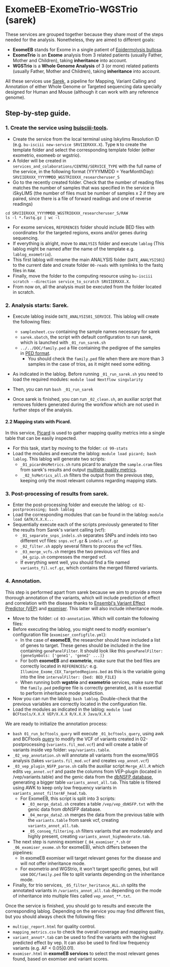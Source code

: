 # ExomeEB-ExomeTrio-WGSTrio (sarek)

These services are grouped together because they share most of the steps needed for the analysis. Nonetheless, they are aimed to different goals:
- **ExomeEB** stands for Exome in a single patient of [Epidermolysis bullosa](https://www.mayoclinic.org/diseases-conditions/epidermolysis-bullosa/symptoms-causes/syc-20361062).
- **ExomeTrio** is an **Exome** analysis from 3 related patients (usually Father, Mother and Children), taking **inheritance** into account.
- **WGSTrio** is a **Whole Genome Analysis** of 3 (or more) related patients (usually Father, Mother and Children), taking **inheritance** into account.

All these services use [Sarek](https://nf-co.re/sarek/3.4.0), a pipeline for Mapping, Variant Calling and Annotation of either Whole Genome or Targeted sequencing data specially designed for Human and Mouse (although it can work with any reference genome).

## Step-by-step guide.

### 1. Create the service using [buisciii-tools](https://github.com/BU-ISCIII/buisciii-tools).

- Create the service from the local terminal using Iskylims Resolution ID (e.g. `bu-isciii new-service SRVIIERXXX.X`). Type `N` to create the template folder and select the corresponding template folder (either exometrio, exomeeb or wgstrio).
- A folder will be created in `services_and_colaborations/CENTRE/SERVICE_TYPE` with the full name of the service, in the following format (YYYYMMDD = YearMonthDay):
`SRVIIERXXX_YYYYMMDD_WGSTRIOXXX_researcheruser_S`
- Go to the recently created folder. Check that the number of reading files matches the number of samples that was specified in the service in iSkyLIMS (the number of files must be number of samples x 2 if they are paired, since there is a file of forward readings and one of reverse readings)
```
cd SRVIIERXXX_YYYYMMDD_WGSTRIOXXX_researcheruser_S/RAW
ls -l *.fastq.gz | wc -l
```
- For exome services, `REFERENCES` folder should include BED files with coordinates for the targeted regions, exons and/or genes during sequencing.
- If everything is alright, move to `ANALYSIS` folder and execute `lablog` (This lablog might be named after the name of the template e.g. `lablog_exometrio`).
- This first lablog will rename the main ANALYSIS folder (`DATE_ANALYSIS01`) to the current date and create folder `00-reads` with symlinks to the fastq files in `RAW`.
- Finally, move the folder to the computing resource using `bu-isciii scratch --direction service_to_scratch SRVIIERXXX.X`.
- From now on, all the analysis must be executed from the folder located in scratch.

### 2. Analysis starts: Sarek.

- Execute lablog inside `DATE_ANALYSIS01_SERVICE`. This lablog will create the following files:
  - `samplesheet.csv` containing the sample names necessary for sarek
  - `sarek.sbatch`, the script with default configuration to run sarek, which is launched with `_01_run_sarek.sh`
  - `../../DOC/family.ped` a file containing the pedigree of the samples in [PED format](https://gatk.broadinstitute.org/hc/en-us/articles/360035531972-PED-Pedigree-format).
     - You should check the `family.ped` file when there are more than 3 samples in the case of trios, as it might need some editing.

- As indicated in the lablog. Before running `_01_run_sarek.sh` you need to load the required modules: `module load Nextflow singularity`
- Then, you can run `bash _01_run_sarek` 
- Once sarek is finished, you can run `_02_clean.sh`, an auxiliar script that removes folders generated during the workflow which are not used in further steps of the analysis.

#### 2.2 Mapping stats with Picard.

In this service, [Picard](https://broadinstitute.github.io/picard/) is used to gather mapping quality metrics into a single table that can be easily inspected.
- For this task, start by moving to the folder: `cd 99-stats`
- Load the modules and execute the lablog: `module load picard; bash lablog`. This lablog will generate two scripts:
  - `_01_picardHsMetrics.sh` runs picard to analyze the `sample.cram` files from sarek's results and output [multiple quality metrics](http://broadinstitute.github.io/picard/picard-metric-definitions.html#HsMetrics).
  - ` _02_hsMetrics_all.sh` filters the output from the previous step, keeping only the most relevant columns regarding mapping stats.

### 3. Post-processing of results from sarek.

- Enter the post-processing folder and execute the lablog: `cd 02-postprocessing; bash lablog`
- Load the corresponding modules that can be found in the lablog: `module load GATK/X.X.X...`
- Sequentially execute each of the scripts previously generated to filter the results from Sarek's variant calling (vcf):
  - `_01_separate_snps_indels.sh` separates SNPs and indels into two different vcf files: `snps.vcf.gz` & `indels.vcf.gz`
  - `_02_filter.sh` apply several filters to process the vcf files.
  - `_03_merge_vcfs.sh` merges the two previous vcf files and `_04_gzip.sh` compresses the merged vcf.
  - If everything went well, you should find a file named `variants_fil.vcf.gz`, which contains the merged filtered variants.

### 4. Annotation.

This step is performed apart from sarek because we aim to provide a more thorough annotation of the variants, which will include prediction of effect and correlation with the disease thanks to [Ensembl's Variant Effect Predictor (VEP)](https://www.ensembl.org/info/docs/tools/vep/index.html) and [exomiser](https://exomiser.readthedocs.io/en/latest/advanced_analysis.html). This latter will also include inheritance mode.

- Move to the folder: `cd 03-annotation`. Which will contain the following files:
- Before executing the lablog, you might need to modify exomiser's configuration file (`exomiser_configfile.yml`):
  - In the case of **exomeEB**, the researcher should have included a list of genes to target. These genes should be included in the line containing `genePanelFilter`. It should look like this `genePanelFilter: {geneSymbols: ['gene1', 'gene2' ...]}`
  - For both **exomeEB** and **exometrio**, make sure that the bed files are correctly located in `REFERENCES/`: e.g. `Illumine_Exome_CEX_TargetedRegions.bed` as this is the variable going into the line `intervalFilter: {bed: BED_FILE}`
  - When running both **wgstrio** and **exometrio** services, make sure that the `family.ped` pedigree file is correctly generated, as it is essential to perform inheritance mode prediction.
- Now you can run the lablog: `bash lablog`. Double-check that the previous variables are correctly located in the configuration file.
- Load the modules as indicated in the lablog: `module load BCFtools/X.X.X VEP/X.X.X R/X.X.X Java/X.X.X`

We are ready to initialize the annotation process:
- `bash 01_run_bcftools_query` will execute `_01_bcftools_query`, using awk and BCFtools [query](https://samtools.github.io/bcftools/howtos/query.html) to modify the VCF of variants created in 02-postprocessing (`variants.fil_mod.vcf`) and will create a table of variants inside vep folder: `vep/variants.table`.
- `_02_vep_annotation.sh` will annotate all variants from the exome/WGS analysis (takes `variants.fil_mod.vcf` and creates `vep_annot.vcf`)
- `_03_vep_plugin_NSFP_parse.sh` calls the auxiliar script `Merge_All.R` which edits `vep_annot.vcf` and paste the columns from VEP-plugin (located in /vep/variants.table) and the genic data from the [dbNSFP database](http://database.liulab.science/dbNSFP), generating a bigger table `variants_annot_all.tab`. This table is filtered using AWK to keep only low frequency variants in `variants_annot_filterAF_head.tab`.
  - For ExomeEB, this script is split into 3 scripts: 
    - `_03_merge_data1.sh` creates a table `/vep/vep_dbNSFP.txt` with the genic data from dbNSFP database.
    - `_04_merge_data2.sh` merges the data from the previous table with the `variants.table` from sarek vcf, creating `variants_annot_all.tab`.
    - `_05_conseq_filtering.sh` filters variants that are moderately and highly present, creating `variants_annot_highmoderate.tab`.
- The next step is running exomiser (`_04_exomiser_*.sh` or `_06_exomiser_exome.sh` for exomeEB), which differs between the pipelines:
  - In exomeEB exomiser will target relevant genes for the disease and will not offer inheritance mode.
  - For exometrio and WGStrio, it won't target specific genes, but will use `DOC/family.ped` file to split variants depending on the inheritance mode.
- Finally, for trio services, `_05_filter_heritance_ALL.sh` splits the annotated variants in `/variants_annot_all.tab` depending on the mode of inheritance into multiple files called `vep_annot_**.txt`.

Once the service is finished, you should go to results and execute the corresponding lablog. Depending on the service you may find different files, but you should always check the following files:
- `multiqc_report.html` for quality control.
- `mapping_metrics.csv` to check the overall coverage and mapping quality.
- `variant_annot*.tab` can be used to find the variants with the highest predicted effect by vep. It can also be used to find low frequency variants (e.g. AF < 0.05|0.01).
- `exomiser.html` in **exomeEB services** to select the most relevant genes found, based on exomiser and variant scores.

